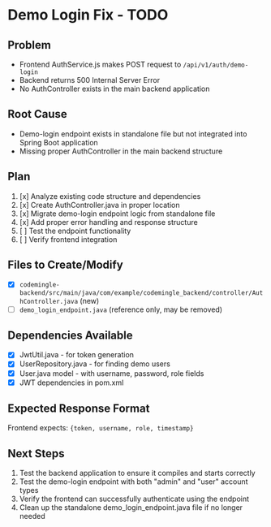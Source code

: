 # Demo Login Fix - TODO

## Problem
- Frontend AuthService.js makes POST request to `/api/v1/auth/demo-login`
- Backend returns 500 Internal Server Error
- No AuthController exists in the main backend application

## Root Cause
- Demo-login endpoint exists in standalone file but not integrated into Spring Boot application
- Missing proper AuthController in the main backend structure

## Plan
1. [x] Analyze existing code structure and dependencies
2. [x] Create AuthController.java in proper location
3. [x] Migrate demo-login endpoint logic from standalone file
4. [x] Add proper error handling and response structure
5. [ ] Test the endpoint functionality
6. [ ] Verify frontend integration

## Files to Create/Modify
- [x] `codemingle-backend/src/main/java/com/example/codemingle_backend/controller/AuthController.java` (new)
- [ ] `demo_login_endpoint.java` (reference only, may be removed)

## Dependencies Available
- [x] JwtUtil.java - for token generation
- [x] UserRepository.java - for finding demo users
- [x] User.java model - with username, password, role fields
- [x] JWT dependencies in pom.xml

## Expected Response Format
Frontend expects: `{token, username, role, timestamp}`

## Next Steps
1. Test the backend application to ensure it compiles and starts correctly
2. Test the demo-login endpoint with both "admin" and "user" account types
3. Verify the frontend can successfully authenticate using the endpoint
4. Clean up the standalone demo_login_endpoint.java file if no longer needed

